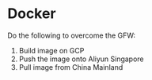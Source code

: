 # Docker

Do the following to overcome the GFW:
1. Build image on GCP
2. Push the image onto Aliyun Singapore
3. Pull image from China Mainland
